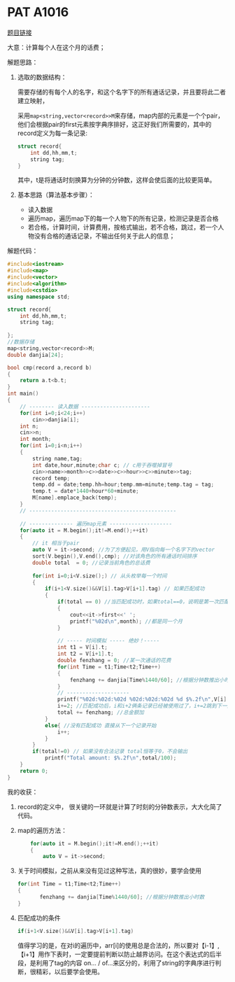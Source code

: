 # PAT A1016

[题目链接](https://pintia.cn/problem-sets/994805342720868352/problems/994805493648703488)

大意：计算每个人在这个月的话费；



解题思路：

1. 选取的数据结构：

   ​	需要存储的有每个人的名字，和这个名字下的所有通话记录，并且要将此二者建立映射，

   采用`map<string,vector<record>>M`来存储，map内部的元素是一个个pair，他们会根据pair的first元素按字典序排好，这正好我们所需要的，其中的record定义为每一条记录:

   ```cpp
   struct record{
       int dd,hh,mm,t;
       string tag;
   }
   ```

   其中，t是将通话时刻换算为分钟的分钟数，这样会使后面的比较更简单。

2. 基本思路（算法基本步骤）：
   	+ 读入数据
   	+ 遍历map，遍历map下的每一个人物下的所有记录，检测记录是否合格
   	+ 若合格，计算时间，计算费用，按格式输出，若不合格，跳过，若一个人物没有合格的通话记录，不输出任何关于此人的信息；

解题代码：

```cpp
#include<iostream>
#include<map>
#include<vector>
#include<algorithm>
#include<cstdio>
using namespace std;

struct record{
    int dd,hh,mm,t;
    string tag;
    
};
//数据存储
map<string,vector<record>>M;
double danjia[24];

bool cmp(record a,record b)
{
    return a.t<b.t;
}
int main()
{
    // -------- 读入数据 ----------------------
    for(int i=0;i<24;i++)
        cin>>danjia[i];
    int n;
    cin>>n;
    int month;
    for(int i=0;i<n;i++)
    {
        string name,tag;
        int date,hour,minute;char c; // c用于吞噬掉冒号
        cin>>name>>month>>c>>date>>c>>hour>>c>>minute>>tag;
        record temp;
        temp.dd = date;temp.hh=hour;temp.mm=minute;temp.tag = tag;
        temp.t = date*1440+hour*60+minute;
        M[name].emplace_back(temp);
    }
    // -----------------------------------------------
    
    // -------------- 遍历map元素 --------------------
    for(auto it = M.begin();it!=M.end();++it)
    {
        // it 相当于pair
        auto V = it->second; //为了方便起见，用V指向每一个名字下的vector
        sort(V.begin(),V.end(),cmp); //对该角色的所有通话时间排序
        double total  = 0; //记录当前角色的总话费
        
        for(int i=0;i<V.size();) // 从头枚举每一个时间
        {
            if(i+1<V.size()&&V[i].tag>V[i+1].tag) // 如果匹配成功
            {
                if(total == 0) //当匹配成功时，如果total==0，说明是第一次匹配成功，应当输出名字
                {
                    cout<<it->first<<' ';
                    printf("%02d\n",month); //都是同一个月
                }
                
                // ----- 时间模拟 ----- 绝妙！-----
                int t1 = V[i].t;
                int t2 = V[i+1].t;
                double fenzhang = 0; //某一次通话的花费
                for(int Time = t1;Time<t2;Time++)
                {
                    fenzhang += danjia[Time%1440/60]; //根据分钟数推出小时数
                }
                // --------------------
                printf("%02d:%02d:%02d %02d:%02d:%02d %d $%.2f\n",V[i].dd,V[i].hh,V[i].mm,V[i+1].dd,V[i+1].hh,V[i+1].mm,V[i+1].t-V[i].t,fenzhang/100);
                i+=2; //匹配成功后，i和i+2俩条记录已经被使用过了，i+=2跳到下一对记录
                total += fenzhang; //总金额加
            }
            else{ //没有匹配成功 直接从下一个记录开始
                i++;
            }
        }
        if(total!=0) // 如果没有合法记录 total恒等于0，不会输出
            printf("Total amount: $%.2f\n",total/100);
    }
    return 0;
}
```

我的收获：



1. record的定义中，  很关键的一环就是计算了时刻的分钟数表示，大大化简了代码。

2. map的遍历方法：

   ```cpp
       for(auto it = M.begin();it!=M.end();++it)
       {
           auto V = it->second;
   ```

3. 关于时间模拟，之前从来没有见过这种写法，真的很妙，要学会使用

   ```cpp
   for(int Time = t1;Time<t2;Time++)
   {
          fenzhang += danjia[Time%1440/60]; //根据分钟数推出小时数
   }
   ```

4. 匹配成功的条件

   ```cpp
   if(i+1<V.size()&&V[i].tag>V[i+1].tag) 
   ```

   值得学习的是，在对i的遍历中，arr[i]的使用总是合法的，所以要对【i-1】,【i+1】用作下表时，一定要提前判断以防止越界访问。在这个表达式的后半段，是利用了tag的内容 on... / of...来区分的，利用了string的字典序进行判断，很精彩，以后要学会使用。